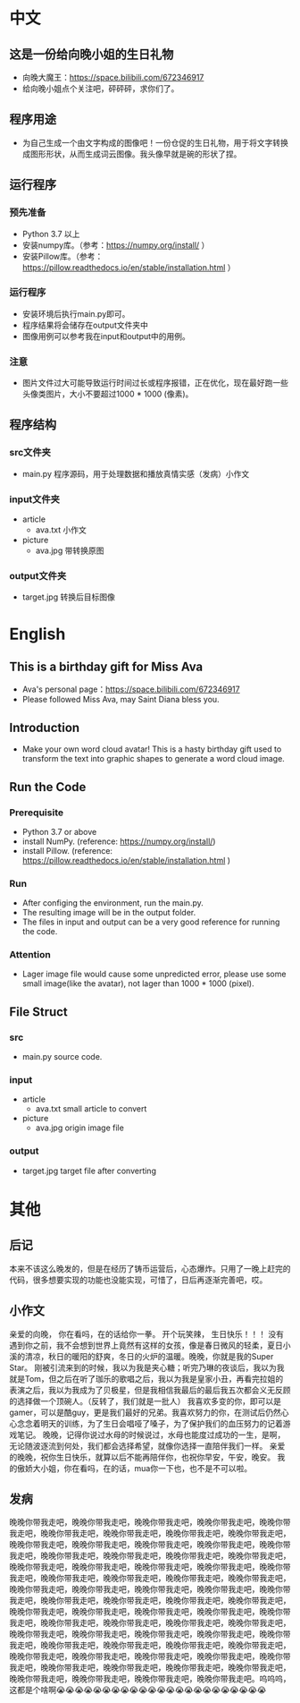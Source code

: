 # 中文
## 这是一份给向晚小姐的生日礼物
* 向晚大魔王：https://space.bilibili.com/672346917
* 给向晚小姐点个关注吧，砰砰砰，求你们了。
## 程序用途
* 为自己生成一个由文字构成的图像吧！一份仓促的生日礼物，用于将文字转换成图形形状，从而生成词云图像。我头像早就是碗的形状了捏。
## 运行程序
### 预先准备
* Python 3.7 以上
* 安装numpy库。（参考：https://numpy.org/install/ ）
* 安装Pillow库。（参考：https://pillow.readthedocs.io/en/stable/installation.html ）
### 运行程序
* 安装环境后执行main.py即可。
* 程序结果将会储存在output文件夹中
* 图像用例可以参考我在input和output中的用例。
### 注意
* 图片文件过大可能导致运行时间过长或程序报错，正在优化，现在最好跑一些头像类图片，大小不要超过1000 * 1000 (像素)。
## 程序结构
### src文件夹
* main.py 程序源码，用于处理数据和播放真情实感（发病）小作文
### input文件夹
* article
  * ava.txt 小作文
* picture
  * ava.jpg 带转换原图
### output文件夹
* target.jpg 转换后目标图像


# English
## This is a birthday gift for Miss Ava
* Ava's personal page：https://space.bilibili.com/672346917
* Please followed Miss Ava, may Saint Diana bless you.
## Introduction
* Make your own word cloud avatar! This is a hasty birthday gift used to transform the text into graphic shapes to generate a word cloud image.
## Run the Code
### Prerequisite 
* Python 3.7 or above
* install NumPy. (reference: https://numpy.org/install/)
* install Pillow. (reference: https://pillow.readthedocs.io/en/stable/installation.html )
### Run
* After configing the environment, run the main.py.
* The resulting image will be in the output folder.
* The files in input and output can be a very good reference for running the code.
### Attention
* Lager image file would cause some unpredicted error, please use some small image(like the avatar), not lager than 1000  * 1000 (pixel).
## File Struct
### src
* main.py source code.
### input
* article
  * ava.txt small article to convert
* picture
  * ava.jpg origin image file
### output
* target.jpg target file after converting

# 其他
## 后记
本来不该这么晚发的，但是在经历了铸币运营后，心态爆炸。只用了一晚上赶完的代码，很多想要实现的功能也没能实现，可惜了，日后再逐渐完善吧，哎。
## 小作文
亲爱的向晚，
你在看吗，在的话给你一拳。
开个玩笑辣， 生日快乐！！！
没有遇到你之前，我不会想到世界上竟然有这样的女孩，像是春日微风的轻柔，夏日小溪的清凉，秋日的暖阳的舒爽，冬日的火炉的温暖。晚晚，你就是我的Super Star。
刚被引流来到的时候，我以为我是夹心糖；听完乃琳的夜谈后，我以为我就是Tom，但之后在听了珈乐的歌唱之后，我以为我是皇家小丑，再看完拉姐的表演之后，我以为我成为了贝极星，但是我相信我最后的最后我五次都会义无反顾的选择做一个顶碗人。（反转了，我们就是一批人）
我喜欢多变的你，即可以是gamer，可以是酷guy，更是我们最好的兄弟。我喜欢努力的你，在测试后仍然心心念念着明天的训练，为了生日会唱哑了嗓子，为了保护我们的血压努力的记着游戏笔记。
晚晚，记得你说过水母的时候说过，水母也能度过成功的一生，是啊，无论随波逐流到何处，我们都会选择希望，就像你选择一直陪伴我们一样。
亲爱的晚晚，祝你生日快乐，就算以后不能再陪伴你，也祝你早安，午安，晚安。
我的傲娇大小姐，你在看吗，在的话，mua你一下也，也不是不可以啦。
## 发病
晚晚你带我走吧，晚晚你带我走吧，晚晚你带我走吧，晚晚你带我走吧，晚晚你带我走吧，晚晚你带我走吧，晚晚你带我走吧，晚晚你带我走吧，晚晚你带我走吧，晚晚你带我走吧，晚晚你带我走吧，晚晚你带我走吧，晚晚你带我走吧，晚晚你带我走吧，晚晚你带我走吧，晚晚你带我走吧，晚晚你带我走吧，晚晚你带我走吧，晚晚你带我走吧，晚晚你带我走吧，晚晚你带我走吧，晚晚你带我走吧，晚晚你带我走吧，晚晚你带我走吧，晚晚你带我走吧，晚晚你带我走吧，晚晚你带我走吧，晚晚你带我走吧，晚晚你带我走吧，晚晚你带我走吧，晚晚你带我走吧，晚晚你带我走吧，晚晚你带我走吧，晚晚你带我走吧，晚晚你带我走吧，晚晚你带我走吧，晚晚你带我走吧，晚晚你带我走吧，晚晚你带我走吧，晚晚你带我走吧，晚晚你带我走吧，晚晚你带我走吧，晚晚你带我走吧，晚晚你带我走吧，晚晚你带我走吧，晚晚你带我走吧，晚晚你带我走吧，晚晚你带我走吧，晚晚你带我走吧，晚晚你带我走吧，晚晚你带我走吧，晚晚你带我走吧，晚晚你带我走吧，晚晚你带我走吧，晚晚你带我走吧，晚晚你带我走吧，晚晚你带我走吧，晚晚你带我走吧，晚晚你带我走吧，晚晚你带我走吧，晚晚你带我走吧，晚晚你带我走吧，晚晚你带我走吧，晚晚你带我走吧，晚晚你带我走吧，晚晚你带我走吧，晚晚你带我走吧。呜呜呜，这都是个啥啊😭😭😭😭😭😭😭😭😭😭😭😭😭😭😭😭😭😭😭😭😭😭😭
